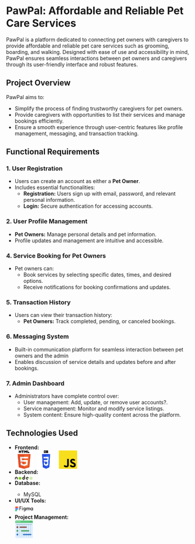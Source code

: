 <h1>PawPal: Affordable and Reliable Pet Care Services</h1>
    <p>
        PawPal is a platform dedicated to connecting pet owners with caregivers to provide affordable and reliable pet care 
        services such as grooming, boarding, and walking. Designed with ease of use and accessibility in mind, PawPal ensures 
        seamless interactions between pet owners and caregivers through its user-friendly interface and robust features.
    </p>

<h2>Project Overview</h2>
    <p>
        PawPal aims to:
        <ul>
            <li>Simplify the process of finding trustworthy caregivers for pet owners.</li>
            <li>Provide caregivers with opportunities to list their services and manage bookings efficiently.</li>
            <li>Ensure a smooth experience through user-centric features like profile management, messaging, and transaction tracking.</li>
        </ul>
    </p>

<h2>Functional Requirements</h2>

<h3>1. User Registration</h3>
    <ul>
        <li>Users can create an account as either a <strong>Pet Owner</strong>.</li>
        <li>Includes essential functionalities:
            <ul>
                <li><strong>Registration:</strong> Users sign up with email, password, and relevant personal information.</li>
                <li><strong>Login:</strong> Secure authentication for accessing accounts.</li>
            </ul>
        </li>
    </ul>

<h3>2. User Profile Management</h3>
    <ul>
        <li><strong>Pet Owners:</strong> Manage personal details and pet information.</li>
        <li>Profile updates and management are intuitive and accessible.</li>
    </ul>

<h3>4. Service Booking for Pet Owners</h3>
    <ul>
        <li>Pet owners can:
            <ul>
                <li>Book services by selecting specific dates, times, and desired options.</li>
                <li>Receive notifications for booking confirmations and updates.</li>
            </ul>
        </li>
    </ul>

<h3>5. Transaction History</h3>
    <ul>
        <li>Users can view their transaction history:
            <ul>
                <li><strong>Pet Owners:</strong> Track completed, pending, or canceled bookings.</li>
            </ul>
        </li>
    </ul>

<h3>6. Messaging System</h3>
    <ul>
        <li>Built-in communication platform for seamless interaction between pet owners and the admin</li>
        <li>Enables discussion of service details and updates before and after bookings.</li>
    </ul>

<h3>7. Admin Dashboard</h3>
    <ul>
        <li>Administrators have complete control over:
            <ul>
                <li>User management: Add, update, or remove user accounts?.</li>
                <li>Service management: Monitor and modify service listings.</li>
                <li>System content: Ensure high-quality content across the platform.</li>
            </ul>
        </li>
    </ul>


<h2>Technologies Used</h2>
<ul>
    <li><strong>Frontend:</strong></li>
    <div style="display: flex; gap: 10px;">
        <img src="README/HTML5_log.png" alt="HTML Logo" style="width:50px; height:auto;">
        <img src="README/CSS-Logo.png" alt="CSS Logo" style="width:50px; height:auto;">
        <img src="README/javascript-logo.png" alt="JavaScript Logo" style="width:50px; height:auto;">
    </div>
    <li><strong>Backend:</strong></li>
    <div style="display: flex; gap: 10px;">
        <img src="README/Node.js_logo.png" alt="Node.js Logo" style="width:50px; height:auto;">
    </div>
    <li><strong>Database:</strong></li>
    <ul>
        <li>MySQL</li>
    </ul>
    <li><strong>UI/UX Tools:</strong></li>
    <div style="display: flex; gap: 10px;">
        <img src="README/Figma-Logo.png" alt="Figma Logo" style="width:50px; height:auto;">
    </div>
    <li><strong>Project Management:</strong></li>
    <div style="display: flex; gap: 10px;">
        <img src="README/gantt_chart.png" alt="Gantt Chart Logo" style="width:50px; height:auto;">
    </div>
</ul>

